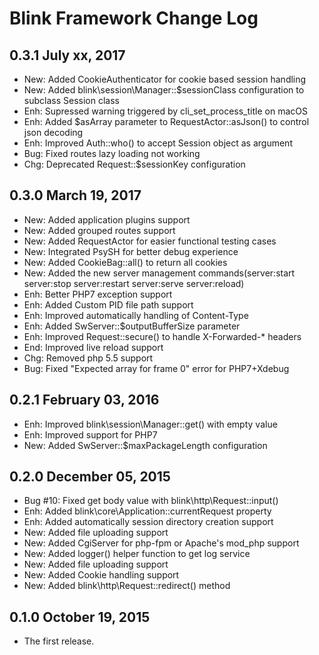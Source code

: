 Blink Framework Change Log
==========================

0.3.1 July xx, 2017
--------------------

- New: Added CookieAuthenticator for cookie based session handling
- New: Added blink\session\Manager::$sessionClass configuration to subclass Session class
- Enh: Supressed warning triggered by cli_set_process_title on macOS
- Enh: Added $asArray parameter to RequestActor::asJson() to control json decoding 
- Enh: Improved Auth::who() to accept Session object as argument
- Bug: Fixed routes lazy loading not working
- Chg: Deprecated Request::$sessionKey configuration



0.3.0 March 19, 2017
--------------------

- New: Added application plugins support
- New: Added grouped routes support
- New: Added RequestActor for easier functional testing cases
- New: Integrated PsySH for better debug experience
- New: Added CookieBag::all() to return all cookies
- New: Added the new server management commands(server:start server:stop server:restart server:serve server:reload)
- Enh: Better PHP7 exception support
- Enh: Added Custom PID file path support
- Enh: Improved automatically handling of Content-Type
- Enh: Added SwServer::$outputBufferSize parameter
- Enh: Improved Request::secure() to handle X-Forwarded-* headers
- End: Improved live reload support
- Chg: Removed php 5.5 support
- Bug: Fixed "Expected array for frame 0" error for PHP7+Xdebug



0.2.1 February 03, 2016
-----------------------

- Enh: Improved blink\session\Manager::get() with empty value
- Enh: Improved support for PHP7
- New: Added SwServer::$maxPackageLength configuration



0.2.0 December 05, 2015
-----------------------

- Bug #10: Fixed get body value with blink\http\Request::input()
- Enh: Added blink\core\Application::currentRequest property
- Enh: Added automatically session directory creation support
- New: Added file uploading support
- New: Added CgiServer for php-fpm or Apache's mod_php support
- New: Added logger() helper function to get log service
- New: Added file uploading support
- New: Added Cookie handling support
- New: Added blink\http\Request::redirect() method

0.1.0 October 19, 2015
---------------------

- The first release.
